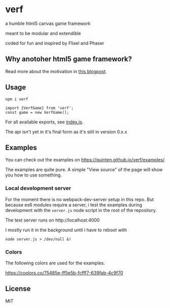 # verf

a humble html5 canvas game framework

meant to be modular and extendible

coded for fun and inspired by Flixel and Phaser

## Why anotoher html5 game framework?

Read more about the motivation in [this blogpost](https://supernapie.com/blog/may-2020-update).

## Usage

```
npm i verf
```

```
import {VerfGame} from 'verf';
const game = new VerfGame();
```

For all available exports, see [index.js](https://github.com/Quinten/verf/blob/master/index.js).

The api isn't yet in it's final form as it's still in version 0.x.x

## Examples

You can check out the examples on https://quinten.github.io/verf/examples/

The examples are quite pure. A simple "View source" of the page will show you how to use something.

### Local development server

For the moment there is no webpack-dev-server setup in this repo. But because es6 modules require a server, i test the examples during development with the `server.js` node script in the root of the repository.

The test server runs on http://localhost:4000

I mostly run it in the background until i have to reboot with

```
node server.js > /dev/null &!
```

### Colors

The following colors are used for the examples.

https://coolors.co/75485e-ff5e5b-fcfff7-639fab-4c9f70

## License

MIT
